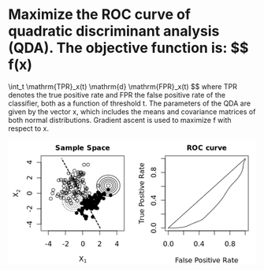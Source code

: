 
Maximize the ROC curve of quadratic discriminant analysis (QDA). The objective function is:
$$
f(x)
=
\int_t
\mathrm{TPR}_x(t) \mathrm{d} \mathrm{FPR}_x(t)
$$
where TPR denotes the true positive rate and FPR the false positive rate of the classifier, both as a function of threshold t. The parameters of the QDA are given by the vector x, which includes the means and covariance matrices of both normal distributions. Gradient ascent is used to maximize f with respect to x.

![Optimization](roc.plots/plot.gif)
